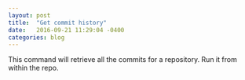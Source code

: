 ```yaml
---
layout: post
title:  "Get commit history"
date:   2016-09-21 11:29:04 -0400
categories: blog
---
```


This command will retrieve all the commits for a repository. Run it from within the repo.


<script src="https://gist.github.com/devisscher/e956c1a1aff72c74dafcd0990e5e065a.js"></script>
